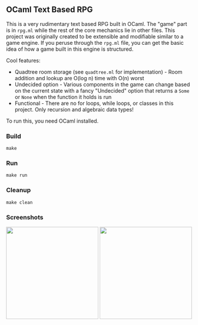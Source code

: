 ## OCaml Text Based RPG

This is a very rudimentary text based RPG built in OCaml. The "game" part is in `rpg.ml` while the rest of the core mechanics lie in other files. This project was originally created to be extensible and modifiable similar to a game engine. If you peruse through the `rpg.ml` file, you can get the basic idea of how a game built in this engine is structured.

Cool features:

* Quadtree room storage (see `quadtree.ml` for implementation) - Room addition and lookup are O(log n) time with O(n) worst
* Undecided option - Various components in the game can change based on the current state with a fancy "Undecided" option that returns a `Some` or `None` when the function it holds is run
* Functional - There are no for loops, while loops, or classes in this project. Only recursion and algebraic data types!

To run this, you need OCaml installed.

### Build

    make

### Run

    make run

### Cleanup

    make clean

### Screenshots

<img src="https://i.imgur.com/B9lzmmG.png" width="250">
<img src="https://i.imgur.com/zp8HPVc.png" width="250">
